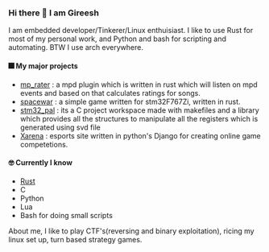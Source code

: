 ### Hi there 👋 I am Gireesh

I am embedded developer/Tinkerer/Linux enthuisiast. I like to use Rust for most of my personal work, and Python and bash for scripting and automating. BTW I use arch everywhere. 

#### 🎆 My major projects
- [mp_rater](https://github.com/hardfau18/mp_rater) : a mpd plugin which is written in rust which will listen on mpd events and based on that calculates ratings for songs.
- [spacewar](https://github.com/hardfau18/space-war) : a simple game written for stm32F767Zi, written in rust.
- [stm32_pal](https://github.com/hardfau18/stm32f767zi-pal) : its a C project workspace made with makefiles and a library which provides all the structures to manipulate all the registers which is generated using svd file
- [Xarena](https://github.com/hardfau18/Xarena)   : esports site written in python's Django for creating online game competetions.

#### 🤓 Currently I know
- [Rust](https://www.rust-lang.org/)
- C
- Python
- Lua
- Bash for doing small scripts

About me, I like to play CTF's(reversing and binary exploitation), ricing my linux set up, turn based strategy games.

